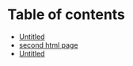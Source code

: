 # Table of contents

* [Untitled](README.md)
* [second html page](untitled.md)
* [Untitled](untitled-1.md)

